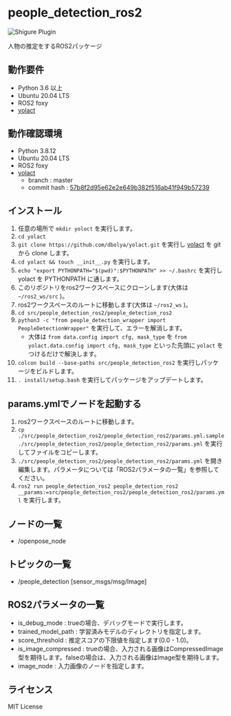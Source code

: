 # people_detection_ros2
![Shigure Plugin](https://img.shields.io/badge/shigure-plugin-blue)

人物の推定をするROS2パッケージ

## 動作要件
* Python 3.6 以上
* Ubuntu 20.04 LTS
* ROS2 foxy
* [yolact](https://github.com/dbolya/yolact)

## 動作確認環境
* Python 3.8.12
* Ubuntu 20.04 LTS
* ROS2 foxy
* [yolact](https://github.com/dbolya/yolact)
  * branch : master 
  * commit hash : [57b8f2d95e62e2e649b382f516ab41f949b57239](https://github.com/dbolya/yolact/commit/57b8f2d95e62e2e649b382f516ab41f949b57239)

## インストール
1. 任意の場所で `mkdir yoloct` を実行します。
1. `cd yolact`
1. `git clone https://github.com/dbolya/yolact.git` を実行し [yolact](https://github.com/dbolya/yolact) を git から clone します。
1. `cd yolact && touch __init__.py` を実行します。
1. `echo "export PYTHONPATH="$(pwd)":$PYTHONPATH" >> ~/.bashrc` を実行し yolact を PYTHONPATH に通します。
1. このリポジトリをros2ワークスペースにクローンします(大体は `~/ros2_ws/src` )。
1. ros2ワークスペースのルートに移動します(大体は `~/ros2_ws` )。
1. `cd src/people_detection_ros2/people_detection_ros2`
1. `python3 -c "from people_detection_wrapper import PeopleDetectionWrapper"` を実行して、エラーを解消します。
   * 大体は `from data.config import cfg, mask_type` を `from yolact.data.config import cfg, mask_type` といった先頭に `yolact` をつけるだけで解決します。
1. `colcon build --base-paths src/people_detection_ros2` を実行しパッケージをビルドします。
1. `. install/setup.bash` を実行してパッケージをアップデートします。

## params.ymlでノードを起動する
1. ros2ワークスペースのルートに移動します。
1. `cp ./src/people_detection_ros2/people_detection_ros2/params.yml.sample ./src/people_detection_ros2/people_detection_ros2/params.yml` を実行してファイルをコピーします。
1. `./src/people_detection_ros2/people_detection_ros2/params.yml` を開き編集します。パラメータについては「ROS2パラメータの一覧」を参照してください。
1. `ros2 run people_detection_ros2 people_detection_ros2 __params:=src/people_detection_ros2/people_detection_ros2/params.yml` を実行します。

## ノードの一覧
* /openpose_node

## トピックの一覧
* /people_detection \[sensor_msgs/msg/Image\]

## ROS2パラメータの一覧
* is_debug_mode : trueの場合、デバッグモードで実行します。 
* trained_model_path : 学習済みモデルのディレクトリを指定します。
* score_threshold : 推定スコアの下限値を指定します(0.0 - 1.0)。
* is_image_compressed : trueの場合、入力される画像はCompressedImage型を期待します。falseの場合は、入力される画像はImage型を期待します。
* image_node : 入力画像のノードを指定します。

## ライセンス
MIT License
